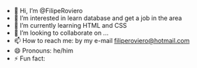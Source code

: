 - 👋 Hi, I’m @FilipeRoviero
- 👀 I’m interested in learn database and get a job in the area
- 🌱 I’m currently learning HTML and CSS
- 💞️ I’m looking to collaborate on ...
- 📫 How to reach me: by my e-mail filiperoviero@hotmail.com
- 😄 Pronouns: he/him
- ⚡ Fun fact: 

<!---
FilipeRoviero/FilipeRoviero is a ✨ special ✨ repository because its `README.md` (this file) appears on your GitHub profile.
You can click the Preview link to take a look at your changes.
--->
